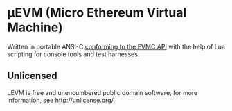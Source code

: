 # μEVM (Micro Ethereum Virtual Machine)

Written in portable ANSI-C [conforming to the EVMC API](https://github.com/ethereum/evmc) with the help of Lua scripting for console tools and test harnesses.

## Unlicensed

μEVM is free and unencumbered public domain software, for more information, see http://unlicense.org/.

